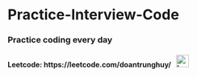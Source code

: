 # Practice-Interview-Code
<div>
    <h3> 
        Practice coding every day
    </h3>
    <h4> 
        Leetcode: https://leetcode.com/doantrunghuy/ &nbsp; 
        <img src = "https://assets.leetcode.com/static_assets/others/Knight.gif" alt="badge knight" width="25" height="25"> 
    </h4>
</div>
